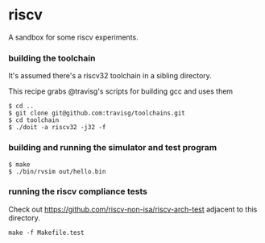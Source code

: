 # riscv
A sandbox for some riscv experiments.

### building the toolchain

It's assumed there's a riscv32 toolchain in a sibling directory.

This recipe grabs @travisg's scripts for building gcc and uses them

```
$ cd ..
$ git clone git@github.com:travisg/toolchains.git
$ cd toolchain
$ ./doit -a riscv32 -j32 -f
```

### building and running the simulator and test program

```
$ make
$ ./bin/rvsim out/hello.bin
```

### running the riscv compliance tests

Check out https://github.com/riscv-non-isa/riscv-arch-test adjacent to this directory.

```
make -f Makefile.test
```

